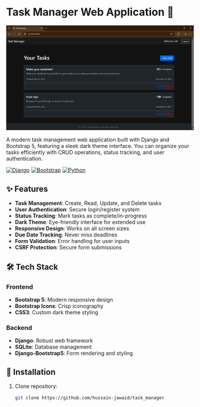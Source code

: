 # Task Manager Web Application 🚀

![Task Manager Banner](./images/1.png)

A modern task management web application built with Django and Bootstrap 5, featuring a sleek dark theme interface. You can organize your tasks efficiently with CRUD operations, status tracking, and user authentication.

[![Django](https://img.shields.io/badge/Django-092E20?style=for-the-badge&logo=django&logoColor=white)](https://www.djangoproject.com/)
[![Bootstrap](https://img.shields.io/badge/Bootstrap-7952B3?style=for-the-badge&logo=bootstrap&logoColor=white)](https://getbootstrap.com/)
[![Python](https://img.shields.io/badge/Python-3776AB?style=for-the-badge&logo=python&logoColor=white)](https://www.python.org/)

## ✨ Features

- **Task Management**: Create, Read, Update, and Delete tasks
- **User Authentication**: Secure login/register system
- **Status Tracking**: Mark tasks as complete/in-progress
- **Dark Theme**: Eye-friendly interface for extended use
- **Responsive Design**: Works on all screen sizes
- **Due Date Tracking**: Never miss deadlines
- **Form Validation**: Error handling for user inputs
- **CSRF Protection**: Secure form submissions

## 🛠️ Tech Stack

### Frontend
- **Bootstrap 5**: Modern responsive design
- **Bootstrap Icons**: Crisp iconography
- **CSS3**: Custom dark theme styling

### Backend
- **Django**: Robust web framework
- **SQLite**: Database management
- **Django-Bootstrap5**: Form rendering and styling

## 🚀 Installation

1. Clone repository:
   ```bash
   git clone https://github.com/hussain-jawaid/task_manager
